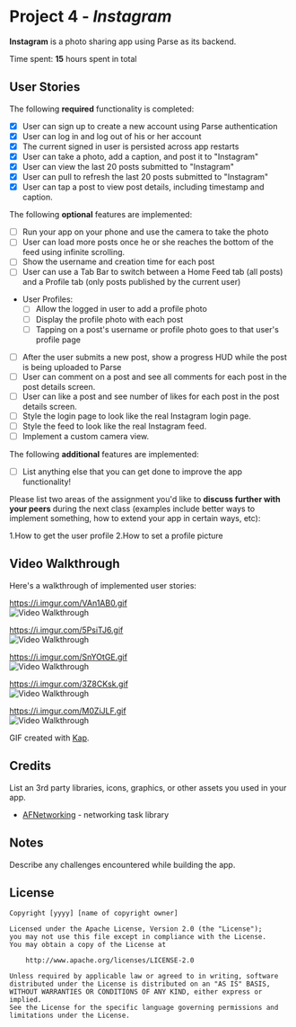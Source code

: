 # Project 4 - *Instagram*

**Instagram** is a photo sharing app using Parse as its backend.

Time spent: **15** hours spent in total

## User Stories

The following **required** functionality is completed:

- [x] User can sign up to create a new account using Parse authentication
- [x] User can log in and log out of his or her account
- [x] The current signed in user is persisted across app restarts
- [x] User can take a photo, add a caption, and post it to "Instagram"
- [x] User can view the last 20 posts submitted to "Instagram"
- [x] User can pull to refresh the last 20 posts submitted to "Instagram"
- [x] User can tap a post to view post details, including timestamp and caption.

The following **optional** features are implemented:

- [ ] Run your app on your phone and use the camera to take the photo
- [ ] User can load more posts once he or she reaches the bottom of the feed using infinite scrolling.
- [ ] Show the username and creation time for each post
- [ ] User can use a Tab Bar to switch between a Home Feed tab (all posts) and a Profile tab (only posts published by the current user)
- User Profiles:
  - [ ] Allow the logged in user to add a profile photo
  - [ ] Display the profile photo with each post
  - [ ] Tapping on a post's username or profile photo goes to that user's profile page
- [ ] After the user submits a new post, show a progress HUD while the post is being uploaded to Parse
- [ ] User can comment on a post and see all comments for each post in the post details screen.
- [ ] User can like a post and see number of likes for each post in the post details screen.
- [ ] Style the login page to look like the real Instagram login page.
- [ ] Style the feed to look like the real Instagram feed.
- [ ] Implement a custom camera view.

The following **additional** features are implemented:

- [ ] List anything else that you can get done to improve the app functionality!

Please list two areas of the assignment you'd like to **discuss further with your peers** during the next class (examples include better ways to implement something, how to extend your app in certain ways, etc):


1.How to get the user profile
2.How to set a profile picture

## Video Walkthrough

Here's a walkthrough of implemented user stories:

https://i.imgur.com/VAn1AB0.gif<br/>
<img src='https://i.imgur.com/VAn1AB0.gif' title='Video Walkthrough' width='' alt='Video Walkthrough' />

https://i.imgur.com/5PsiTJ6.gif<br/>
<img src='https://i.imgur.com/5PsiTJ6.gif' title='Video Walkthrough' width='' alt='Video Walkthrough' />

https://i.imgur.com/SnYOtGE.gif<br/>
<img src='https://i.imgur.com/SnYOtGE.gif' title='Video Walkthrough' width='' alt='Video Walkthrough' />

https://i.imgur.com/3Z8CKsk.gif<br/>
<img src='https://i.imgur.com/3Z8CKsk.gif' title='Video Walkthrough' width='' alt
='Video Walkthrough' />

https://i.imgur.com/M0ZiJLF.gif<br/>
<img src='https://i.imgur.com/M0ZiJLF.gif' title='Video Walkthrough' width='' alt
='Video Walkthrough' />











GIF created with [Kap](https://getkap.co/).

## Credits

List an 3rd party libraries, icons, graphics, or other assets you used in your app.

- [AFNetworking](https://github.com/AFNetworking/AFNetworking) - networking task library


## Notes

Describe any challenges encountered while building the app.

## License

    Copyright [yyyy] [name of copyright owner]

    Licensed under the Apache License, Version 2.0 (the "License");
    you may not use this file except in compliance with the License.
    You may obtain a copy of the License at

        http://www.apache.org/licenses/LICENSE-2.0

    Unless required by applicable law or agreed to in writing, software
    distributed under the License is distributed on an "AS IS" BASIS,
    WITHOUT WARRANTIES OR CONDITIONS OF ANY KIND, either express or implied.
    See the License for the specific language governing permissions and
    limitations under the License.
